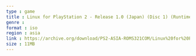 ```yaml
---
type : game
title : Linux for PlayStation 2 - Release 1.0 (Japan) (Disc 1) (Runtime Environment)
genre : 
format : iso
region : asia
link : https://archive.org/download/PS2-ASIA-ROMS321COM/Linux%20for%20PlayStation%202%20-%20Release%201.0%20%28Japan%29%20%28Disc%201%29%20%28Runtime%20Environment%29.7z
size : 11MB
---
```

